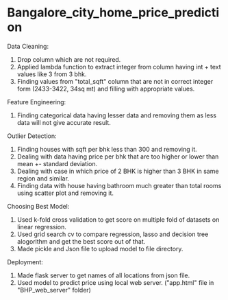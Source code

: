# Bangalore_city_home_price_prediction
Data Cleaning:
1. Drop column which are not required.
2. Applied lambda function to extract integer from column having int + text values like 3 from 3 bhk.
3. Finding values from "total_sqft" column that are not in correct integer form (2433-3422, 34sq mt) and filling with appropriate values.

Feature Engineering:
1. Finding categorical data having lesser data and removing them as less data will not give accurate result.

Outlier Detection:
1. Finding houses with sqft per bhk less than 300 and removing it.
2. Dealing with data having price per bhk that are too higher or lower than mean +- standard deviation.
3. Dealing with case in which price of 2 BHK is higher than 3 BHK in same region and similar.
4. Finding data with house having bathroom much greater than total rooms using scatter plot and removing it.

Choosing Best Model: 
1. Used k-fold cross validation to get score on multiple fold of datasets on linear regression.
2. Used grid search cv to compare regression, lasso and decision tree alogorithm and get the best score out of that.
3. Made pickle and Json file to upload model to file directory. 

Deployment:
1. Made flask server to get names of all locations from json file.
2. Used model to predict price using local web server. ("app.html" file in "BHP_web_server" folder)
